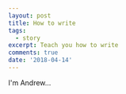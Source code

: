 ```yaml
---
layout: post
title: How to write
tags:
  - story
excerpt: Teach you how to write
comments: true
date: '2018-04-14'
---
```

I'm Andrew...
